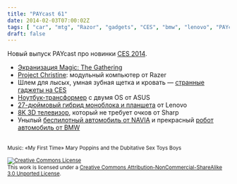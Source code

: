 ```yaml
---
title: "PAYcast 61"
date: 2014-02-03T07:00:02Z
tags: [ "car", "mtg", "Razor", "gadgets", "CES", "bmw", "lenovo", "PAYcast", "sharp", "asus" ]
draft: false
---
```

<p>Новый выпуск PAYcast про новинки <a href="http://paleofuture.gizmodo.com/heres-how-ridiculous-this-years-ces-will-look-in-2034-1495500665">CES 2014</a>.</p>
<ul>
<li><a href="http://www.hollywoodreporter.com/heat-vision/fox-bring-magic-gathering-big-670529/">Экранизация Magic: The Gathering</a></li>
<li><a href="http://habrahabr.ru/post/208460/">Project Christine</a>: модульный компьютер от Razer</li>
<li>Шлем для лысых, умная зубная щетка и кровать — <a href="http://www.siliconrus.com/2014/01/ces-2014/">странные гаджеты на CES</a></li>
<li><a href="http://habrahabr.ru/post/208340/">Ноутбук-трансформер</a> с двумя OS от ASUS</li>
<li><a href="http://habrahabr.ru/post/208294/">27-дюймовый гибрид моноблока и планшета</a> от Lenovo</li>
<li><a href="http://habrahabr.ru/post/208342/">8K 3D телевизор</a>, который не требует очков от Sharp</li>
<li>Унылый <a href="http://habrahabr.ru/company/telebreeze/blog/208864/">беспилотный автомобиль от NAVIA</a> и прекрасный <a href="http://habrahabr.ru/post/209304/">робот автомобиль от BMW</a></li>
</ul>
<p><span id="more-758"></span><br />
<small>Music: &#171;My First Time&#187; Mary Poppins and the Dubitative Sex Toys Boys</small></p>
<p><small><a href="http://creativecommons.org/licenses/by-nc-sa/3.0/" rel="license"><img style="border-width: 0;" alt="Creative Commons License" src="http://i.creativecommons.org/l/by-nc-sa/3.0/80x15.png" /></a><br />
This work is licensed under a <a href="http://creativecommons.org/licenses/by-nc-sa/3.0/" rel="license">Creative Commons Attribution-NonCommercial-ShareAlike 3.0 Unported License</a>.</small></p>

     